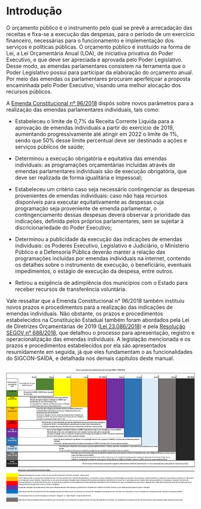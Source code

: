 # Introdução

O orçamento público é o instrumento pelo qual se prevê a arrecadação das receitas e fixa-se a execução das despesas, para o período de um exercício financeiro, necessárias para o funcionamento e implementação dos serviços e políticas públicas. O orçamento público é instituído na forma de Lei, a Lei Orçamentária Anual \(LOA\), de iniciativa privativa do Poder Executivo, e que deve ser apreciada e aprovada pelo Poder Legislativo. Desse modo, as emendas parlamentares consistem na ferramenta que o Poder Legislativo possui para participar da elaboração do orçamento anual. Por meio das emendas os parlamentares procuram aperfeiçoar a proposta encaminhada pelo Poder Executivo, visando uma melhor alocação dos recursos públicos.

A [Emenda Constitucional nº 96/2018](https://www.almg.gov.br/consulte/legislacao/completa/completa.html?tipo=EMC&num=96&comp=&ano=2018) dispôs sobre novos parâmetros para a realização das emendas parlamentares individuais, tais como:

- Estabeleceu o limite de 0,7% da Receita Corrente Liquida para a aprovação de emendas individuais a partir do exercício de 2019, aumentando progressivamente até atingir em 2022 o limite de 1%, sendo que 50% desse limite percentual deve ser destinado a ações e serviços públicos de saúde;

- Determinou a execução obrigatória e equitativa das emendas individuais: as programações orçamentárias incluídas através de emendas parlamentares individuais são de execução obrigatória, que deve ser realizada de forma igualitária e impessoal;

- Estabeleceu um critério caso seja necessário contingenciar as despesas provenientes de emendas individuais: caso não haja recursos disponíveis para executar equitativamente as despesas cuja programação seja proveniente de emenda parlamentar, o contingenciamento dessas despesas deverá observar a prioridade das indicações, definida pelos próprios parlamentares, sem se sujeitar à discricionariedade do Poder Executivo;

- Determinou a publicidade da execução das indicações de emendas individuais: os Poderes Executivo, Legislativo e Judiciário, o Ministério Público e a Defensoria Pública deverão manter a relação das programações incluídas por emendas individuais na internet, contendo os detalhes sobre o instrumento de execução, o beneficiário, eventuais impedimentos, o estágio de execução da despesa, entre outros.

- Retirou a exigência de adimplência dos municípios com o Estado para receber recursos de transferência voluntária.

Vale ressaltar que a Emenda Constitucional n° 96/2018 também instituiu novos prazos e procedimentos para a realização das indicações de emendas individuais. Não obstante, os prazos e procedimentos estabelecidos na Constituição Estadual também foram abordados pela Lei de Diretrizes Orçamentárias de 2019 \([Lei 23.086/2018](https://www.almg.gov.br/consulte/legislacao/completa/completa.html?ano=2018&num=23086&tipo=LEI)\) e pela [Resolução SEGOV n° 688/2018](http://www.sigconsaida.mg.gov.br/images/resolucoes/resolucao_segov_688_2018_12_28.pdf), que detalhou o processo para apresentação, registro e operacionalização das emendas individuais. A legislação mencionada e os prazos e procedimentos estabelecidos por ela são apresentados resumidamente em seguida, já que eles fundamentam o as funcionalidades do SIGCON-SAÍDA, e detalhada nos demais capítulos deste manual.

![](.gitbook/assets/image%20%281%29.png)

